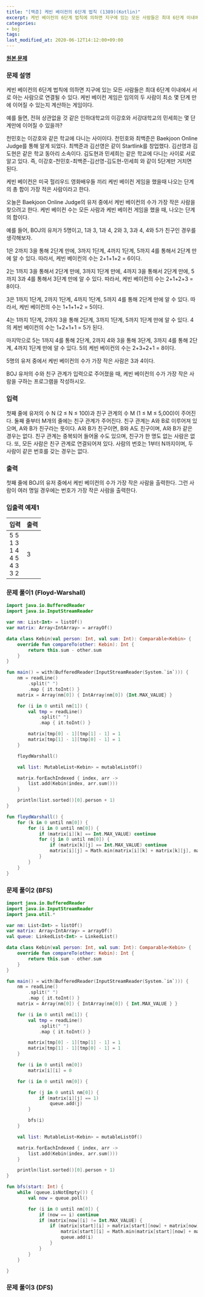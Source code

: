 ```yaml
---
title: "[백준] 케빈 베이컨의 6단계 법칙 (1389)(Kotlin)"
excerpt: 케빈 베이컨의 6단계 법칙에 의하면 지구에 있는 모든 사람들은 최대 6단계 이내에서 서로 아는 사람으로 연결될 수 있다. 케빈 베이컨 게임은 임의의 두 사람이 최소 몇 단계 만에 이어질 수 있는지 계산하는 게임이다.
categories:
- boj
tags:
last_modified_at: 2020-06-12T14:12:00+09:00
---
```


**[원본 문제](https://www.acmicpc.net/problem/1389)**

### 문제 설명

케빈 베이컨의 6단계 법칙에 의하면 지구에 있는 모든 사람들은 최대 6단계 이내에서 서로 아는 사람으로 연결될 수 있다. 케빈 베이컨 게임은 임의의 두 사람이 최소 몇 단계 만에 이어질 수 있는지 계산하는 게임이다.

예를 들면, 전혀 상관없을 것 같은 인하대학교의 이강호와 서강대학교의 민세희는 몇 단계만에 이어질 수 있을까?

천민호는 이강호와 같은 학교에 다니는 사이이다. 천민호와 최백준은 Baekjoon Online Judge를 통해 알게 되었다. 최백준과 김선영은 같이 Startlink를 창업했다. 김선영과 김도현은 같은 학교 동아리 소속이다. 김도현과 민세희는 같은 학교에 다니는 사이로 서로 알고 있다. 즉, 이강호-천민호-최백준-김선영-김도현-민세희 와 같이 5단계만 거치면 된다.

케빈 베이컨은 미국 헐리우드 영화배우들 끼리 케빈 베이컨 게임을 했을때 나오는 단계의 총 합이 가장 적은 사람이라고 한다.

오늘은 Baekjoon Online Judge의 유저 중에서 케빈 베이컨의 수가 가장 작은 사람을 찾으려고 한다. 케빈 베이컨 수는 모든 사람과 케빈 베이컨 게임을 했을 때, 나오는 단계의 합이다.

예를 들어, BOJ의 유저가 5명이고, 1과 3, 1과 4, 2와 3, 3과 4, 4와 5가 친구인 경우를 생각해보자.

1은 2까지 3을 통해 2단계 만에, 3까지 1단계, 4까지 1단계, 5까지 4를 통해서 2단계 만에 알 수 있다. 따라서, 케빈 베이컨의 수는 2+1+1+2 = 6이다.

2는 1까지 3을 통해서 2단계 만에, 3까지 1단계 만에, 4까지 3을 통해서 2단계 만에, 5까지 3과 4를 통해서 3단계 만에 알 수 있다. 따라서, 케빈 베이컨의 수는 2+1+2+3 = 8이다.

3은 1까지 1단계, 2까지 1단계, 4까지 1단계, 5까지 4를 통해 2단계 만에 알 수 있다. 따라서, 케빈 베이컨의 수는 1+1+1+2 = 5이다.

4는 1까지 1단계, 2까지 3을 통해 2단계, 3까지 1단계, 5까지 1단계 만에 알 수 있다. 4의 케빈 베이컨의 수는 1+2+1+1 = 5가 된다.

마지막으로 5는 1까지 4를 통해 2단계, 2까지 4와 3을 통해 3단계, 3까지 4를 통해 2단계, 4까지 1단계 만에 알 수 있다. 5의 케빈 베이컨의 수는 2+3+2+1 = 8이다.

5명의 유저 중에서 케빈 베이컨의 수가 가장 작은 사람은 3과 4이다.

BOJ 유저의 수와 친구 관계가 입력으로 주어졌을 때, 케빈 베이컨의 수가 가장 작은 사람을 구하는 프로그램을 작성하시오.

### 입력

첫째 줄에 유저의 수 N (2 ≤ N ≤ 100)과 친구 관계의 수 M (1 ≤ M ≤ 5,000)이 주어진다. 둘째 줄부터 M개의 줄에는 친구 관계가 주어진다. 친구 관계는 A와 B로 이루어져 있으며, A와 B가 친구라는 뜻이다. A와 B가 친구이면, B와 A도 친구이며, A와 B가 같은 경우는 없다. 친구 관계는 중복되어 들어올 수도 있으며, 친구가 한 명도 없는 사람은 없다. 또, 모든 사람은 친구 관계로 연결되어져 있다. 사람의 번호는 1부터 N까지이며, 두 사람이 같은 번호를 갖는 경우는 없다.

### 출력

첫째 줄에 BOJ의 유저 중에서 케빈 베이컨의 수가 가장 작은 사람을 출력한다. 그런 사람이 여러 명일 경우에는 번호가 가장 작은 사람을 출력한다.


### 입출력 예제1

|입력|출력|
|-----|-----|
|5 5<br>1 3<br>1 4<br>4 5<br>4 3<br>3 2|3|


### 문제 풀이1 (Floyd-Warshall)

```kotlin
import java.io.BufferedReader
import java.io.InputStreamReader

var nm: List<Int> = listOf()
var matrix: Array<IntArray> = arrayOf()

data class Kebin(val person: Int, val sum: Int): Comparable<Kebin> {
    override fun compareTo(other: Kebin): Int {
        return this.sum - other.sum
    }
}

fun main() = with(BufferedReader(InputStreamReader(System.`in`))) {
    nm = readLine()
        .split(" ")
        .map { it.toInt() }
    matrix = Array(nm[0]) { IntArray(nm[0]) {Int.MAX_VALUE} }

    for (i in 0 until nm[1]) {
        val tmp = readLine()
            .split(" ")
            .map { it.toInt() }

        matrix[tmp[0] - 1][tmp[1] - 1] = 1
        matrix[tmp[1] - 1][tmp[0] - 1] = 1
    }

    floydWarshall()

    val list: MutableList<Kebin> = mutableListOf()

    matrix.forEachIndexed { index, arr ->
        list.add(Kebin(index, arr.sum()))
    }

    println(list.sorted()[0].person + 1)
}

fun floydWarshall() {
    for (k in 0 until nm[0]) {
        for (i in 0 until nm[0]) {
            if (matrix[i][k] == Int.MAX_VALUE) continue
            for (j in 0 until nm[0]) {
                if (matrix[k][j] == Int.MAX_VALUE) continue
                matrix[i][j] = Math.min(matrix[i][k] + matrix[k][j], matrix[i][j])
            }
        }
    }
}
```

### 문제 풀이2 (BFS)
```kotlin
import java.io.BufferedReader
import java.io.InputStreamReader
import java.util.*

var nm: List<Int> = listOf()
var matrix: Array<IntArray> = arrayOf()
val queue: LinkedList<Int> = LinkedList()

data class Kebin(val person: Int, val sum: Int): Comparable<Kebin> {
    override fun compareTo(other: Kebin): Int {
        return this.sum - other.sum
    }
}

fun main() = with(BufferedReader(InputStreamReader(System.`in`))) {
    nm = readLine()
        .split(" ")
        .map { it.toInt() }
    matrix = Array(nm[0]) { IntArray(nm[0]) { Int.MAX_VALUE } }

    for (i in 0 until nm[1]) {
        val tmp = readLine()
            .split(" ")
            .map { it.toInt() }

        matrix[tmp[0] - 1][tmp[1] - 1] = 1
        matrix[tmp[1] - 1][tmp[0] - 1] = 1
    }

    for (i in 0 until nm[0])
        matrix[i][i] = 0

    for (i in 0 until nm[0]) {

        for (j in 0 until nm[0]) {
            if (matrix[i][j] == 1)
                queue.add(j)
        }

        bfs(i)
    }

    val list: MutableList<Kebin> = mutableListOf()

    matrix.forEachIndexed { index, arr ->
        list.add(Kebin(index, arr.sum()))
    }

    println(list.sorted()[0].person + 1)
}

fun bfs(start: Int) {
    while (queue.isNotEmpty()) {
        val now = queue.poll()

        for (i in 0 until nm[0]) {
            if (now == i) continue
            if (matrix[now][i] != Int.MAX_VALUE) {
                if (matrix[start][i] > matrix[start][now] + matrix[now][i]) {
                    matrix[start][i] = Math.min(matrix[start][now] + matrix[now][i], matrix[start][i])
                    queue.add(i)
                }
            }
        }
    }

}
```

### 문제 풀이3 (DFS)
```kotlin

```
